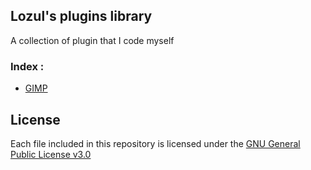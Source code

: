 ## Lozul's plugins library
A collection of plugin that I code myself

### Index :
* [GIMP](https://github.com/Lozul/Plugins-Library/tree/master/GIMP)
## License
Each file included in this repository is licensed under the [GNU General Public License v3.0](https://github.com/Lozul/Plugins-Library/blob/master/LICENSE)
